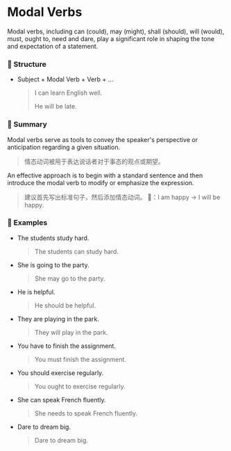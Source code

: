 # Modal Verbs

Modal verbs, including can (could), may (might), shall (should), will (would), must, ought to, need and dare, play a significant role in shaping the tone and expectation of a statement.

### 🎈 Structure

- Subject + Modal Verb + Verb + ...

  > I can learn English well.
  >
  > He will be late.

### 🚩 Summary

Modal verbs serve as tools to convey the speaker's perspective or anticipation regarding a given situation.

> 情态动词被用于表达说话者对于事态的观点或期望。

An effective approach is to begin with a standard sentence and then introduce the modal verb to modify or emphasize the expression.

> 建议首先写出标准句子，然后添加情态动词。 🌰：I am happy -> I will be happy.

### 🌰 Examples

- The students study hard.

  > The students can study hard.

- She is going to the party.

  > She may go to the party.

- He is helpful.

  > He should be helpful.

- They are playing in the park.

  > They will play in the park.

- You have to finish the assignment.

  > You must finish the assignment.

- You should exercise regularly.

  > You ought to exercise regularly.

- She can speak French fluently.

  > She needs to speak French fluently.

- Dare to dream big.

  > Dare to dream big.
